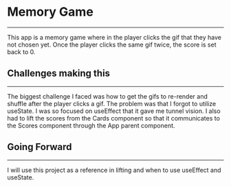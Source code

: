 # Memory Game
<hr>

This app is a memory game where in the player clicks the gif that they have not chosen yet. Once the player clicks the same gif twice, the score is set back to 0.

## Challenges making this
<hr>
The biggest challenge I faced was how to get the gifs to re-render and shuffle after the player clicks a gif. The problem was that I forgot to utilize useState. I was so focused on useEffect that it gave me tunnel vision. I also had to lift the scores from the Cards component so that it communicates to the Scores component through the App parent component. 

## Going Forward
<hr>
I will use this project as a reference in lifting and when to use useEffect and useState. 
